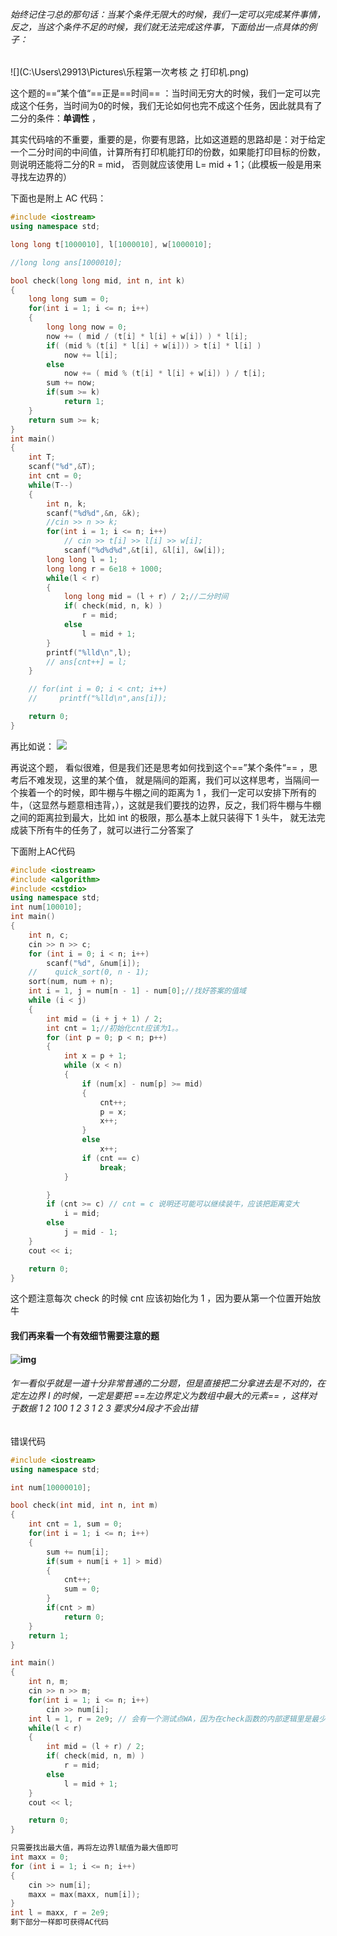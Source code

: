 ###### 始终记住刁总的那句话：当某个条件无限大的时候，我们一定可以完成某件事情，反之，当这个条件不足的时候，我们就无法完成这件事，下面给出一点具体的例子：

![](C:\Users\29913\Pictures\乐程第一次考核 之 打印机.png)

这个题的==“某个值“==正是==时间== ：当时间无穷大的时候，我们一定可以完成这个任务，当时间为0的时候，我们无论如何也完不成这个任务，因此就具有了二分的条件：**单调性** ，

其实代码啥的不重要，重要的是，你要有思路，比如这道题的思路却是：对于给定一个二分时间的中间值，计算所有打印机能打印的份数，如果能打印目标的份数，则说明还能将二分的R = mid， 否则就应该使用 L= mid + 1；（此模板一般是用来寻找左边界的）

下面也是附上 AC 代码：
```C++
#include <iostream>
using namespace std;

long long t[1000010], l[1000010], w[1000010];

//long long ans[1000010];

bool check(long long mid, int n, int k)
{
    long long sum = 0;
    for(int i = 1; i <= n; i++)
    {
        long long now = 0;
        now += ( mid / (t[i] * l[i] + w[i]) ) * l[i];
        if( (mid % (t[i] * l[i] + w[i])) > t[i] * l[i] )
            now += l[i];
        else
            now += ( mid % (t[i] * l[i] + w[i]) ) / t[i];
        sum += now;
        if(sum >= k)
            return 1;
    }
    return sum >= k;
}
int main()
{
    int T;
    scanf("%d",&T);
    int cnt = 0;
    while(T--)
    {
        int n, k;
        scanf("%d%d",&n, &k);
        //cin >> n >> k;
        for(int i = 1; i <= n; i++)
            // cin >> t[i] >> l[i] >> w[i];
            scanf("%d%d%d",&t[i], &l[i], &w[i]);
        long long l = 1;
        long long r = 6e18 + 1000;
        while(l < r)
        {
            long long mid = (l + r) / 2;//二分时间
            if( check(mid, n, k) )
                r = mid;
            else
                l = mid + 1;
        }
        printf("%lld\n",l);
        // ans[cnt++] = l;
    }

    // for(int i = 0; i < cnt; i++)
    //     printf("%lld\n",ans[i]);

    return 0;
}
```

再比如说：
![](C:\Users\29913\Pictures\进击的奶牛.png)

再说这个题，
看似很难，但是我们还是思考如何找到这个==”某个条件“== ，思考后不难发现，这里的某个值， 就是隔间的距离，我们可以这样思考，当隔间一个挨着一个的时候，即牛棚与牛棚之间的距离为 1 ，我们一定可以安排下所有的牛，（这显然与题意相违背，），这就是我们要找的边界，反之，我们将牛棚与牛棚之间的距离拉到最大，比如 int 的极限，那么基本上就只装得下 1 头牛， 就无法完成装下所有牛的任务了，就可以进行二分答案了

下面附上AC代码

```C++
#include <iostream>
#include <algorithm>
#include <cstdio>
using namespace std;
int num[100010];
int main()
{
    int n, c;
    cin >> n >> c;
    for (int i = 0; i < n; i++)
        scanf("%d", &num[i]);
    //    quick_sort(0, n - 1);
    sort(num, num + n);
    int i = 1, j = num[n - 1] - num[0];//找好答案的值域
    while (i < j)
    {
        int mid = (i + j + 1) / 2;
        int cnt = 1;//初始化cnt应该为1。。
        for (int p = 0; p < n; p++)
        {
            int x = p + 1;
            while (x < n)
            {
                if (num[x] - num[p] >= mid)
                {
                    cnt++;
                    p = x;
                    x++;
                }
                else
                    x++;
                if (cnt == c)
                    break;
            }

        }
        if (cnt >= c) // cnt = c 说明还可能可以继续装牛，应该把距离变大
            i = mid;
        else
            j = mid - 1;
    }
    cout << i;

    return 0;
}
```

这个题注意每次 check 的时候
cnt 应该初始化为 1 ，因为要从第一个位置开始放牛

#### 我们再来看一个有效细节需要注意的题

#### ![img](app://e32cab0fe092186075088cd93c0b6194e0b5/C:/Users/29913/Documents/Obsidian%20Vault/%E7%AE%97%E6%B3%95/%E7%AC%AC1%E7%AB%A0%EF%BC%9A%E7%AE%97%E6%B3%95%E5%9F%BA%E7%A1%80/%E4%BA%8C%E5%88%86/Pasted%20image%2020241204191443.png?1733310883335)

###### 乍一看似乎就是一道十分非常普通的二分题，但是直接把二分拿进去是不对的，在定左边界 l 的时候，一定是要把 ==左边界定义为数组中最大的元素== ，这样对于数据 1 2 100 1 2 3 1 2 3 要求分4段才不会出错

错误代码
```C++
#include <iostream>
using namespace std;

int num[10000010];

bool check(int mid, int n, int m)
{
	int cnt = 1, sum = 0;
	for(int i = 1; i <= n; i++)
	{
		sum += num[i];
		if(sum + num[i + 1] > mid)
		{
			cnt++;
			sum = 0;
		}
		if(cnt > m)
			return 0;
	}
	return 1;
}

int main()
{
	int n, m;
	cin >> n >> m;
	for(int i = 1; i <= n; i++)
		cin >> num[i];
	int l = 1, r = 2e9; // 会有一个测试点WA，因为在check函数的内部逻辑里是最少一个元素分成一段， 而忽略了这一个元素是否也大于这个mid
	while(l < r)
	{
		int mid = (l + r) / 2;
		if( check(mid, n, m) )
			r = mid;
		else
			l = mid + 1;
	}
	cout << l;

	return 0;
}
```
```C++
只需要找出最大值，再将左边界l赋值为最大值即可
int maxx = 0;
for (int i = 1; i <= n; i++)
{
	cin >> num[i];
	maxx = max(maxx, num[i]);
}
int l = maxx, r = 2e9;
剩下部分一样即可获得AC代码
```